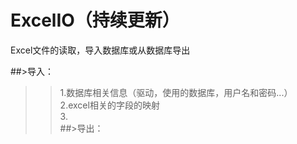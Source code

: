 # ExcelIO（持续更新）
Excel文件的读取，导入数据库或从数据库导出

##>导入：<br>
  >>1.数据库相关信息（驱动，使用的数据库，用户名和密码...）<br>
  >>2.excel相关的字段的映射<br>
  >>3.<br>
##>导出：<br>

  
